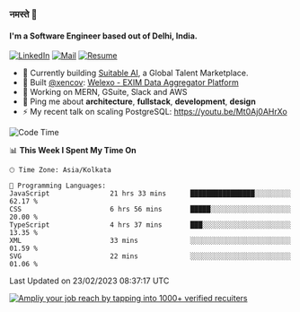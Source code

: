 ### नमस्ते 🙏

#### I'm a Software Engineer based out of Delhi, India.

[![LinkedIn](https://img.shields.io/badge/linkedin-%230077B5.svg)](https://linkedin.com/in/sambhav2612)
[![Mail](https://img.shields.io/badge/gmail-D14836)](mailto:sambhavjain2612@gmail.com)
[![Resume](https://img.shields.io/badge/resume-%23#FFFF00.svg)](https://mega.nz/file/IjA3yaoB#BFfQg1-aKva0piAd_wWs8Hf5dlnYRQ2ZkwtYwNMzBhA)

- 🏢 Currently building [Suitable AI](https://suitable.ai), a Global Talent Marketplace.
- 💅 Built [@xencov](https://github.com/xencov): [Welexo - EXIM Data Aggregator Platform](https://welexo.com)
- 🌱 Working on MERN, GSuite, Slack and AWS
- 💬 Ping me about **architecture**, **fullstack**, **development**, **design**
- ⚡️ My recent talk on scaling PostgreSQL: https://youtu.be/Mt0Aj0AHrXo

<!--START_SECTION:waka-->
![Code Time](http://img.shields.io/badge/Code%20Time-3%2C177%20hrs%2032%20mins-blue)

📊 **This Week I Spent My Time On** 

```text
🕑︎ Time Zone: Asia/Kolkata

💬 Programming Languages: 
JavaScript               21 hrs 33 mins      ████████████████░░░░░░░░░   62.17 % 
CSS                      6 hrs 56 mins       █████░░░░░░░░░░░░░░░░░░░░   20.00 % 
TypeScript               4 hrs 37 mins       ███░░░░░░░░░░░░░░░░░░░░░░   13.35 % 
XML                      33 mins             ░░░░░░░░░░░░░░░░░░░░░░░░░   01.59 % 
SVG                      22 mins             ░░░░░░░░░░░░░░░░░░░░░░░░░   01.06 % 
```


 Last Updated on 23/02/2023 08:37:17 UTC
<!--END_SECTION:waka-->

[![Ampliy your job reach by tapping into 1000+ verified recuiters](https://user-images.githubusercontent.com/19583619/212717528-45b497fd-e886-4452-90fe-93829667bd63.png)](https://app.suitable.ai/login)


